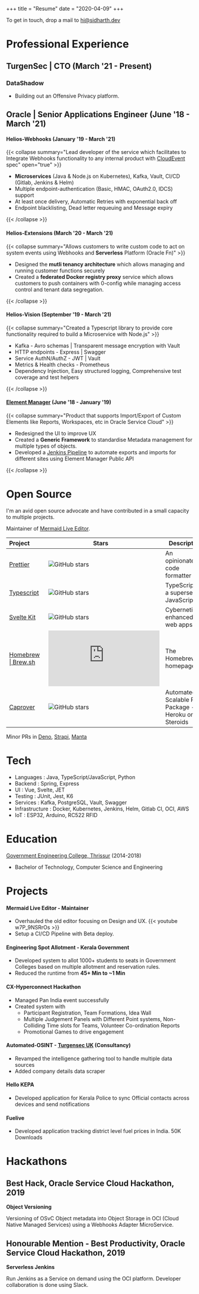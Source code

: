 +++
title = "Resume"
date = "2020-04-09"
+++

To get in touch, drop a mail to [hi@sidharth.dev](mailto:hi@sidharth.dev)

# Professional Experience

## TurgenSec | CTO (March '21 - Present)

### DataShadow

- Building out an Offensive Privacy platform.

## Oracle | Senior Applications Engineer (June '18 - March '21)

#### Helios-Webhooks (January '19 - March '21)

{{< collapse summary="Lead developer of the service which facilitates to Integrate Webhooks functionality to any internal product with [CloudEvent](https://cloudevents.io/) spec" open="true" >}}

- **Microservices** (Java & Node.js on Kubernetes), Kafka, Vault, CI/CD (Gitlab, Jenkins & Helm)
- Multiple endpoint-authentication (Basic, HMAC, OAuth2.0, IDCS) support
- At least once delivery, Automatic Retries with exponential back off
- Endpoint blacklisting, Dead letter requeuing and Message expiry

{{< /collapse >}}

#### Helios-Extensions (March '20 - March '21)

{{< collapse summary="Allows customers to write custom code to act on system events using Webhooks and **Serverless** Platform (Oracle Fn)" >}}

- Designed the **mutli tenancy architecture** which allows managing and running customer functions securely
- Created a **federated Docker registry proxy** service which allows customers to push containers with 0-config while managing access control and tenant data segregation.

{{< /collapse >}}

#### Helios-Vision (September '19 - March '21)

{{< collapse summary="Created a Typescript library to provide core functionality required to build a Microservice with Node.js" >}}

- Kafka - Avro schemas | Transparent message encryption with Vault
- HTTP endpoints - Express | Swagger
- Service AuthN/AuthZ - JWT | Vault
- Metrics & Health checks - Prometheus
- Dependency Injection, Easy structured logging, Comprehensive test coverage and test helpers

{{< /collapse >}}

#### [Element Manager](http://documentation.custhelp.com/euf/assets/devdocs/buiadmin/topicrefs/c_bui_Overview_Element_Manager.html) (June '18 - January '19)

{{< collapse summary="Product that supports Import/Export of Custom Elements like Reports, Workspaces, etc in Oracle Service Cloud" >}}

- Redesigned the UI to improve UX
- Created a **Generic Framework** to standardise Metadata management for multiple types of objects.
- Developed a [Jenkins Pipeline](https://blogs.oracle.com/cx/this-is-why-customers-love-oracle-cx-service-element-manager-for-b2c) to automate exports and imports for different sites using Element Manager Public API

{{< /collapse >}}

# Open Source

I'm an avid open source advocate and have contributed in a small capacity to multiple projects.

Maintainer of [Mermaid Live Editor](https://github.com/mermaid-js/mermaid-live-editor).

| Project&nbsp;&nbsp;&nbsp;&nbsp;&nbsp;&nbsp;&nbsp;&nbsp;                                          | Stars&nbsp;&nbsp;&nbsp;&nbsp;                                                                | Description                                          |
| ------------------------------------------------------------------------------------------------ | -------------------------------------------------------------------------------------------- | ---------------------------------------------------- |
| [Prettier](https://github.com/prettier/prettier/pulls?q=is%3Apr+author%3Asidharthv96+)           | ![GitHub stars](https://img.shields.io/github/stars/prettier/prettier?style=social&label)    | An opinionated code formatter                        |
| [Typescript](https://github.com/microsoft/TypeScript/pulls?q=is%3Apr+author%3Asidharthv96+)      | ![GitHub stars](https://img.shields.io/github/stars/microsoft/TypeScript?style=social&label) | TypeScript is a superset of JavaScript               |
| [Svelte Kit](https://github.com/sveltejs/kit/pulls?q=is%3Apr+author%3Asidharthv96+)              | ![GitHub stars](https://img.shields.io/github/stars/sveltejs/kit/?style=social&label)        | Cybernetically enhanced web apps                     |
| [Homebrew \| Brew.sh](https://github.com/Homebrew/brew.sh/pulls?q=is%3Apr+author%3Asidharthv96+) | ![GitHub stars](https://img.shields.io/github/stars/Homebrew/brew.sh?style=social&label)     | The Homebrew homepage                                |
| [Caprover](https://github.com/caprover/caprover/pulls?q=is%3Apr+author%3Asidharthv96)            | ![GitHub stars](https://img.shields.io/github/stars/caprover/caprover?style=social&label)    | Automated Scalable PaaS Package - Heroku on Steroids |

Minor PRs in [Deno](https://github.com/denoland/deno/pulls?q=is%3Apr+author%3Asidharthv96+), [Strapi](https://github.com/strapi/strapi/pulls?q=is%3Apr+author%3Asidharthv96), [Manta](https://github.com/hql287/Manta/pulls?q=is%3Apr+author%3Asidharthv96)

# Tech

- Languages : Java, TypeScript/JavaScript, Python
- Backend : Spring, Express
- UI : Vue, Svelte, JET
- Testing : JUnit, Jest, K6
- Services : Kafka, PostgreSQL, Vault, Swagger
- Infrastructure : Docker, Kubernetes, Jenkins, Helm, Gitlab CI, OCI, AWS
- IoT : ESP32, Arduino, RC522 RFID

# Education

[Government Engineering College, Thrissur](http://gectcr.ac.in/) (2014-2018)

- Bachelor of Technology, Computer Science and Engineering

# Projects

#### Mermaid Live Editor - Maintainer

- Overhauled the old editor focusing on Design and UX.
  {{< youtube w7P_9NSRrOs >}}
- Setup a CI/CD Pipeline with Beta deploy.

#### Engineering Spot Allotment - Kerala Government

- Developed system to allot 1000+ students to seats in Government Colleges based on multiple allotment and reservation rules.
- Reduced the runtime from **45+ Min to ~1 Min**

#### CX-Hyperconnect Hackathon

- Managed Pan India event successfully
- Created system with
  - Participant Registration, Team Formations, Idea Wall
  - Multiple Judgement Panels with Different Point systems, Non-Colliding Time slots for Teams, Volunteer Co-ordination Reports
  - Promotional Games to drive engagement

#### Automated-OSINT - [Turgensec UK](https://community.turgensec.com/) (Consultancy)

- Revamped the intelligence gathering tool to handle multiple data sources
- Added company details data scraper

#### Hello KEPA

- Developed application for Kerala Police to sync Official contacts across devices and send notifications

#### Fuelive

- Developed application tracking district level fuel prices in India. 50K Downloads

# Hackathons

## Best Hack, Oracle Service Cloud Hackathon, 2019

**Object Versioning**

Versioning of OSvC Object metadata into Object Storage in OCI (Cloud Native Managed Services) using a Webhooks Adapter MicroService.

## Honourable Mention - Best Productivity, Oracle Service Cloud Hackathon, 2019

**Serverless Jenkins**

Run Jenkins as a Service on demand using the OCI platform. Developer collaboration is done using Slack.
